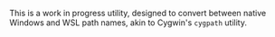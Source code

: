 This is a work in progress utility, designed to convert between native
Windows and WSL path names, akin to Cygwin's `cygpath` utility.